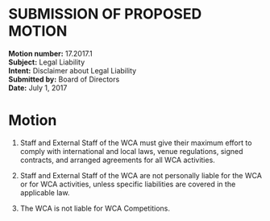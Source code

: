 # SUBMISSION OF PROPOSED MOTION

**Motion number:** 17.2017.1  
**Subject:** Legal Liability  
**Intent:** Disclaimer about Legal Liability  
**Submitted by:** Board of Directors  
**Date:** July 1, 2017  

# Motion

1. Staff and External Staff of the WCA must give their maximum effort to comply with international and local laws, venue regulations, signed contracts, and arranged agreements for all WCA activities.

2. Staff and External Staff of the WCA are not personally liable for the WCA or for WCA activities, unless specific liabilities are covered in the applicable law.

3. The WCA is not liable for WCA Competitions.

